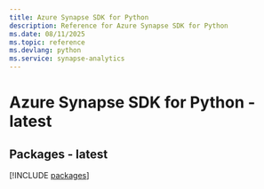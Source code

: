 ```yaml
---
title: Azure Synapse SDK for Python
description: Reference for Azure Synapse SDK for Python
ms.date: 08/11/2025
ms.topic: reference
ms.devlang: python
ms.service: synapse-analytics
---
```

# Azure Synapse SDK for Python - latest
## Packages - latest
[!INCLUDE [packages](synapse-index.md)]